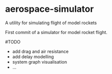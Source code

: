 # aerospace-simulator
A utility for simulating flight of model rockets

First commit of a simulator for model rocket flight.

#TODO
- add drag and air resistance
- add delay modelling
- system graph visualisation
- ...
